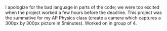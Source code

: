 I apologize for the bad language in parts of the code; we were too excited when the project worked a few hours before the deadline.
This project was the summative for my AP Physics class (create a camera which captures a 300px by 300px picture in 5minutes). Worked on in group of 4.

